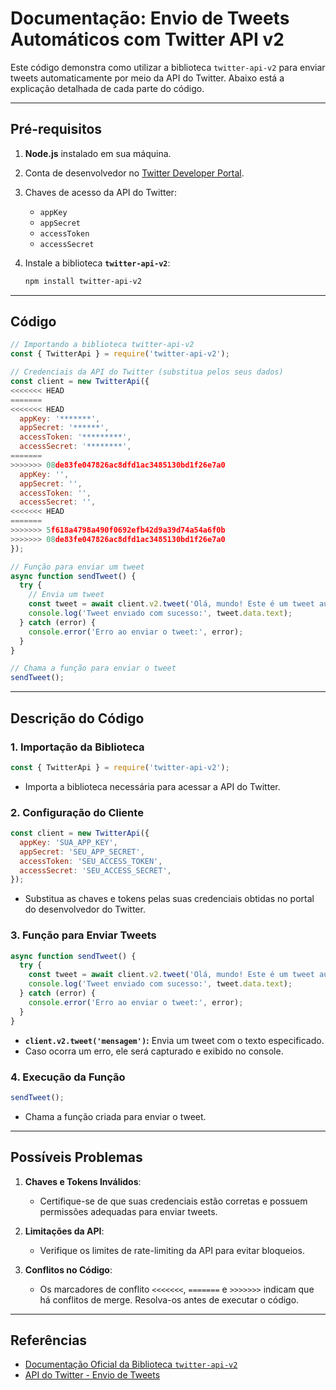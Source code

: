 # Documentação: Envio de Tweets Automáticos com Twitter API v2

Este código demonstra como utilizar a biblioteca `twitter-api-v2` para enviar tweets automaticamente por meio da API do Twitter. Abaixo está a explicação detalhada de cada parte do código.

---

## **Pré-requisitos**
1. **Node.js** instalado em sua máquina.
2. Conta de desenvolvedor no [Twitter Developer Portal](https://developer.twitter.com/).
3. Chaves de acesso da API do Twitter:
   - `appKey`
   - `appSecret`
   - `accessToken`
   - `accessSecret`

4. Instale a biblioteca **`twitter-api-v2`**:
   ```bash
   npm install twitter-api-v2
   ```

---

## **Código**

```javascript
// Importando a biblioteca twitter-api-v2
const { TwitterApi } = require('twitter-api-v2');

// Credenciais da API do Twitter (substitua pelos seus dados)
const client = new TwitterApi({
<<<<<<< HEAD
=======
<<<<<<< HEAD
  appKey: '*******',
  appSecret: '******',
  accessToken: '*********',
  accessSecret: '********',
=======
>>>>>>> 08de83fe047826ac8dfd1ac3485130bd1f26e7a0
  appKey: '',
  appSecret: '',
  accessToken: '',
  accessSecret: '',
<<<<<<< HEAD
=======
>>>>>>> 5f618a4798a490f0692efb42d9a39d74a54a6f0b
>>>>>>> 08de83fe047826ac8dfd1ac3485130bd1f26e7a0
});

// Função para enviar um tweet
async function sendTweet() {
  try {
    // Envia um tweet
    const tweet = await client.v2.tweet('Olá, mundo! Este é um tweet automatizado!');
    console.log('Tweet enviado com sucesso:', tweet.data.text);
  } catch (error) {
    console.error('Erro ao enviar o tweet:', error);
  }
}

// Chama a função para enviar o tweet
sendTweet();
```

---

## **Descrição do Código**

### **1. Importação da Biblioteca**
```javascript
const { TwitterApi } = require('twitter-api-v2');
```
- Importa a biblioteca necessária para acessar a API do Twitter.

### **2. Configuração do Cliente**
```javascript
const client = new TwitterApi({
  appKey: 'SUA_APP_KEY',
  appSecret: 'SEU_APP_SECRET',
  accessToken: 'SEU_ACCESS_TOKEN',
  accessSecret: 'SEU_ACCESS_SECRET',
});
```
- Substitua as chaves e tokens pelas suas credenciais obtidas no portal do desenvolvedor do Twitter.

### **3. Função para Enviar Tweets**
```javascript
async function sendTweet() {
  try {
    const tweet = await client.v2.tweet('Olá, mundo! Este é um tweet automatizado!');
    console.log('Tweet enviado com sucesso:', tweet.data.text);
  } catch (error) {
    console.error('Erro ao enviar o tweet:', error);
  }
}
```
- **`client.v2.tweet('mensagem')`:** Envia um tweet com o texto especificado.
- Caso ocorra um erro, ele será capturado e exibido no console.

### **4. Execução da Função**
```javascript
sendTweet();
```
- Chama a função criada para enviar o tweet.

---

## **Possíveis Problemas**
1. **Chaves e Tokens Inválidos**:
   - Certifique-se de que suas credenciais estão corretas e possuem permissões adequadas para enviar tweets.
   
2. **Limitações da API**:
   - Verifique os limites de rate-limiting da API para evitar bloqueios.

3. **Conflitos no Código**:
   - Os marcadores de conflito `<<<<<<<`, `=======` e `>>>>>>>` indicam que há conflitos de merge. Resolva-os antes de executar o código.

---

## **Referências**
- [Documentação Oficial da Biblioteca `twitter-api-v2`](https://github.com/PLhery/node-twitter-api-v2)
- [API do Twitter - Envio de Tweets](https://developer.twitter.com/en/docs/twitter-api/tweets/manage-tweets/api-reference/post-tweets)

